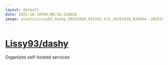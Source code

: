 ```yaml
---
layout: default
date: 2025-10-18T04:08:58.518026
image: assets/Lissy93_dashy_20251018_015252_413_20251018_020804--20251018T040804212--cropped.png
---
```


# [Lissy93/dashy](https://github.com/Lissy93/dashy/)

Organizes self-hosted services

